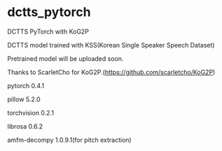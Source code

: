 # dctts_pytorch
DCTTS PyTorch with KoG2P

DCTTS model trained with KSS(Korean Single Speaker Speech Dataset)

Pretrained model will be uploaded soon.

Thanks to ScarletCho for KoG2P.(https://github.com/scarletcho/KoG2P)



pytorch 0.4.1

pillow 5.2.0

torchvision 0.2.1

librosa 0.6.2

amfm-decompy 1.0.9.1(for pitch extraction)
